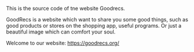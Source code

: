 This is the source code of tne website Goodrecs.

GoodRecs is a website which want to share you some good things, such as good products or stores on the shopping app, useful programs. Or just a beautiful image which can comfort your soul.

Welcome to our website: https://goodrecs.org/
